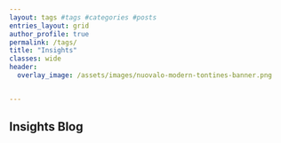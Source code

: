 ```yaml
---
layout: tags #tags #categories #posts
entries_layout: grid
author_profile: true
permalink: /tags/
title: "Insights"
classes: wide
header:
  overlay_image: /assets/images/nuovalo-modern-tontines-banner.png


---
```

## Insights Blog
